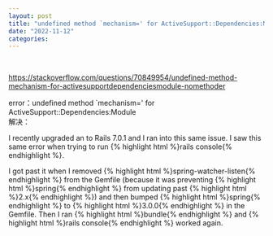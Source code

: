 ```yaml
---
layout: post
title: "undefined method `mechanism=' for ActiveSupport::Dependencies:Module"
date: "2022-11-12"
categories: 
---
```

<p>&nbsp;</p>
<p><a href="https://stackoverflow.com/questions/70849954/undefined-method-mechanism-for-activesupportdependenciesmodule-nomethoder">https://stackoverflow.com/questions/70849954/undefined-method-mechanism-for-activesupportdependenciesmodule-nomethoder</a></p>
<div class="votecell post-layout--left">
<div class="js-voting-container d-flex jc-center fd-column ai-stretch gs4 fc-black-200" data-post-id="70917991">error：undefined method `mechanism=&#39; for ActiveSupport::Dependencies:Module</div>
<div class="js-voting-container d-flex jc-center fd-column ai-stretch gs4 fc-black-200" data-post-id="70917991">解决：</div>
</div>
<div class="answercell post-layout--right">
<div class="s-prose js-post-body" itemprop="text">
<p>I recently upgraded an to Rails 7.0.1 and I ran into this same issue. I saw this same error when trying to run {% highlight html %}rails console{% endhighlight %}.</p>
<p>I got past it when I removed {% highlight html %}spring-watcher-listen{% endhighlight %} from the Gemfile (because it was preventing {% highlight html %}spring{% endhighlight %} from updating past {% highlight html %}2.x{% endhighlight %}) and then bumped {% highlight html %}spring{% endhighlight %} to {% highlight html %}3.0.0{% endhighlight %} in the Gemfile. Then I ran {% highlight html %}bundle{% endhighlight %} and {% highlight html %}rails console{% endhighlight %} worked again.</p>
</div>
</div>
